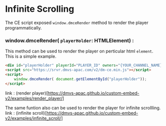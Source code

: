 # Infinite Scrolling

The CE script exposed `window.dmceRender` method to render the player programmatically.

### window.dmceRender( `playerHolder`: HTMLElement) :

This method can be used to render the player on perticular html `element`. This is a simple example.

```html
<div id="playerHolder" playerId="PLAYER_ID" owners="{YOUR_CHANNEL_NAME}" videoId="{VIDEO_ID}" ></div>
<script src="https://srvr.dmvs-apac.com/v2/dm-ce.min.js"></script>
<script>
    window.dmceRender( document.getElementById("playerHolder"));
</script>
```
link : (render player)[https://dmvs-apac.github.io/custom-embed-v2/examples/render_player/]

The same funtion also can be used to render the player for infinite scrollling.
link : (infinite scroll)[https://dmvs-apac.github.io/custom-embed-v2/examples/infinite_scroll/]



